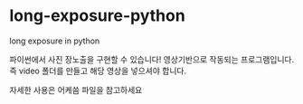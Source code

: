 # long-exposure-python
long exposure in python

파이썬에서 사진 장노출을 구현할 수 있습니다!
영상기반으로 작동되는 프로그램입니다.
즉 video 폴더를 만들고 해당 영상을 넣으셔야 합니다.

자세한 사용은 어케씀 파일을 참고하세요
